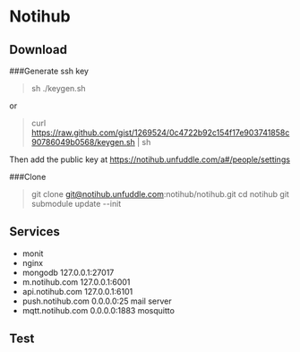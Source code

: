 Notihub
===========================

Download
---------------------------

###Generate ssh key

>	sh ./keygen.sh

or

>	curl https://raw.github.com/gist/1269524/0c4722b92c154f17e903741858c90786049b0568/keygen.sh | sh

Then add the public key at https://notihub.unfuddle.com/a#/people/settings

###Clone 
>	git clone git@notihub.unfuddle.com:notihub/notihub.git
>	cd notihub
>	git submodule update --init


Services
---------------------------

*	monit
*	nginx
*	mongodb			127.0.0.1:27017	
*	m.notihub.com   	127.0.0.1:6001	
*	api.notihub.com 	127.0.0.1:6101	
*	push.notihub.com	0.0.0.0:25		mail server
*	mqtt.notihub.com	0.0.0.0:1883		mosquitto	


Test
----------------------------
